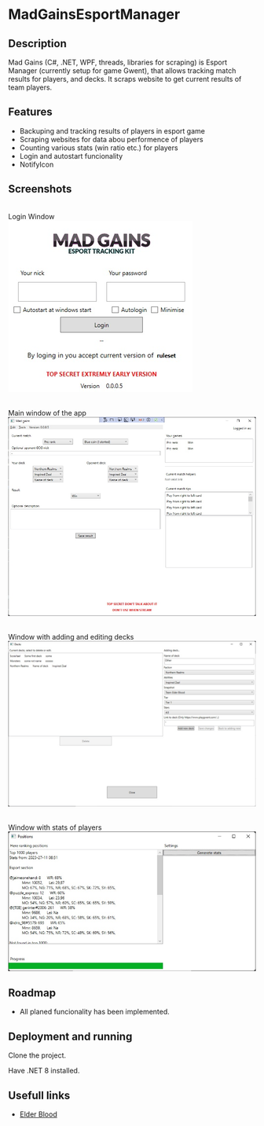 # MadGainsEsportManager


## Description

Mad Gains (C#, .NET, WPF, threads, libraries for scraping) is Esport Manager (currently setup for game Gwent),
that allows tracking match results for players, and decks. It scraps website to get current results of team players.

## Features

- Backuping and tracking results of players in esport game
- Scraping websites for data abou performence of players
- Counting various stats (win ratio etc.) for players
- Login and autostart funcionality
- NotifyIcon


## Screenshots


<br/>Login Window<br/>
![Login Window](GameNetWork/docs/login.jpg)


<br/>Main window of the app
![Main window](GameNetWork/docs/main.jpg)



<br/>Window with adding and editing decks
![Decks](GameNetWork/docs/decks.jpg)



<br/>Window with stats of players
![Stats](GameNetWork/docs/stats.jpg)


## Roadmap

- All planed funcionality has been implemented.


## Deployment and running

Clone the project.

Have .NET 8 installed.


## Usefull links

 - [Elder Blood](https://www.teamelderblood.com/)
